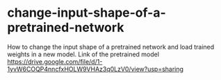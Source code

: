 # change-input-shape-of-a-pretrained-network
How to change the input shape of a pretrained network and load trained weights in a new model.
Link of the pretrained model https://drive.google.com/file/d/1-1yvW6COQP4nncfxHOLW9VHAz3q0LzV0/view?usp=sharing
